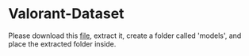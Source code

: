 # Valorant-Dataset

Please download this [file](https://paddleocr.bj.bcebos.com/dygraph_v2.0/pgnet/en_server_pgnetA.tar), extract it, create a folder called 'models', and place the extracted folder inside.
